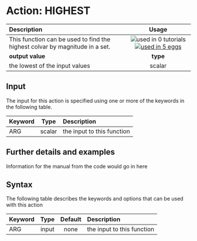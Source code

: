 # Action: HIGHEST

| Description    | Usage |
|:--------|:--------:|
| This function can be used to find the highest colvar by magnitude in a set. | ![used in 0 tutorials](https://img.shields.io/badge/tutorials-0-red.svg)[![used in 5 eggs](https://img.shields.io/badge/nest-5-green.svg)](https://www.plumed-nest.org/browse.html?search=HIGHEST)|
 | **output value** | **type** |
| the lowest of the input values | scalar |

## Input

The input for this action is specified using one or more of the keywords in the following table.

| Keyword |  Type | Description |
|:--------|:------:|:-----------|
| ARG | scalar | the input to this function |


## Further details and examples 
Information for the manual from the code would go in here 
## Syntax 
The following table describes the keywords and options that can be used with this action 

| Keyword | Type | Default | Description |
|:-------|:----:|:-------:|:-----------|
| ARG | input | none | the input to this function |
